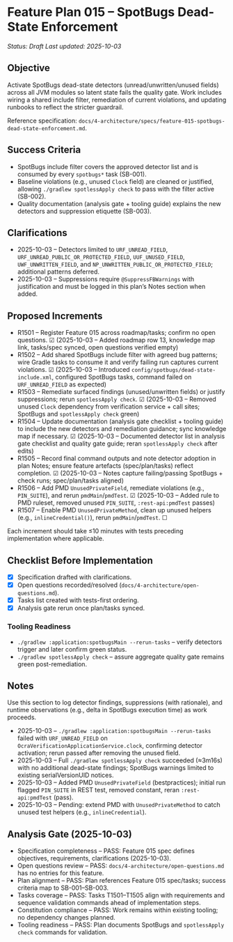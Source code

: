 # Feature Plan 015 – SpotBugs Dead-State Enforcement

_Status: Draft_
_Last updated: 2025-10-03_

## Objective
Activate SpotBugs dead-state detectors (unread/unwritten/unused fields) across all JVM modules so latent state fails the quality gate. Work includes wiring a shared include filter, remediation of current violations, and updating runbooks to reflect the stricter guardrail.

Reference specification: `docs/4-architecture/specs/feature-015-spotbugs-dead-state-enforcement.md`.

## Success Criteria
- SpotBugs include filter covers the approved detector list and is consumed by every `spotbugs*` task (SB-001).
- Baseline violations (e.g., unused `Clock` field) are cleaned or justified, allowing `./gradlew spotlessApply check` to pass with the filter active (SB-002).
- Quality documentation (analysis gate + tooling guide) explains the new detectors and suppression etiquette (SB-003).

## Clarifications
- 2025-10-03 – Detectors limited to `URF_UNREAD_FIELD`, `URF_UNREAD_PUBLIC_OR_PROTECTED_FIELD`, `UUF_UNUSED_FIELD`, `UWF_UNWRITTEN_FIELD`, and `NP_UNWRITTEN_PUBLIC_OR_PROTECTED_FIELD`; additional patterns deferred.
- 2025-10-03 – Suppressions require `@SuppressFBWarnings` with justification and must be logged in this plan’s Notes section when added.

## Proposed Increments
- R1501 – Register Feature 015 across roadmap/tasks; confirm no open questions. ☑ (2025-10-03 – Added roadmap row 13, knowledge map link, tasks/spec synced, open questions verified empty)
- R1502 – Add shared SpotBugs include filter with agreed bug patterns; wire Gradle tasks to consume it and verify failing run captures current violations. ☑ (2025-10-03 – Introduced `config/spotbugs/dead-state-include.xml`, configured SpotBugs tasks, command failed on `URF_UNREAD_FIELD` as expected)
- R1503 – Remediate surfaced findings (unused/unwritten fields) or justify suppressions; rerun `spotlessApply check`. ☑ (2025-10-03 – Removed unused `Clock` dependency from verification service + call sites; SpotBugs and `spotlessApply check` green)
- R1504 – Update documentation (analysis gate checklist + tooling guide) to include the new detectors and remediation guidance; sync knowledge map if necessary. ☑ (2025-10-03 – Documented detector list in analysis gate checklist and quality gate guide; reran `spotlessApply check` after edits)
- R1505 – Record final command outputs and note detector adoption in plan Notes; ensure feature artefacts (spec/plan/tasks) reflect completion. ☑ (2025-10-03 – Notes capture failing/passing SpotBugs + check runs; spec/plan/tasks aligned)
- R1506 – Add PMD `UnusedPrivateField`, remediate violations (e.g., `PIN_SUITE`), and rerun `pmdMain`/`pmdTest`. ☑ (2025-10-03 – Added rule to PMD ruleset, removed unused `PIN_SUITE`, `:rest-api:pmdTest` passes)
- R1507 – Enable PMD `UnusedPrivateMethod`, clean up unused helpers (e.g., `inlineCredential()`), rerun `pmdMain`/`pmdTest`. ☐

Each increment should take ≤10 minutes with tests preceding implementation where applicable.

## Checklist Before Implementation
- [x] Specification drafted with clarifications.
- [x] Open questions recorded/resolved (`docs/4-architecture/open-questions.md`).
- [x] Tasks list created with tests-first ordering.
- [x] Analysis gate rerun once plan/tasks synced.

### Tooling Readiness
- `./gradlew :application:spotbugsMain --rerun-tasks` – verify detectors trigger and later confirm green status.
- `./gradlew spotlessApply check` – assure aggregate quality gate remains green post-remediation.

## Notes
Use this section to log detector findings, suppressions (with rationale), and runtime observations (e.g., delta in SpotBugs execution time) as work proceeds.
- 2025-10-03 – `./gradlew :application:spotbugsMain --rerun-tasks` failed with `URF_UNREAD_FIELD` on `OcraVerificationApplicationService.clock`, confirming detector activation; rerun passed after removing the unused field.
- 2025-10-03 – Full `./gradlew spotlessApply check` succeeded (≈3m16s) with no additional dead-state findings; SpotBugs warnings limited to existing serialVersionUID notices.
- 2025-10-03 – Added PMD `UnusedPrivateField` (bestpractices); initial run flagged `PIN_SUITE` in REST test, removed constant, reran `:rest-api:pmdTest` (pass).
- 2025-10-03 – Pending: extend PMD with `UnusedPrivateMethod` to catch unused test helpers (e.g., `inlineCredential`).

## Analysis Gate (2025-10-03)
- Specification completeness – PASS: Feature 015 spec defines objectives, requirements, clarifications (2025-10-03).
- Open questions review – PASS: `docs/4-architecture/open-questions.md` has no entries for this feature.
- Plan alignment – PASS: Plan references Feature 015 spec/tasks; success criteria map to SB-001–SB-003.
- Tasks coverage – PASS: Tasks T1501–T1505 align with requirements and sequence validation commands ahead of implementation steps.
- Constitution compliance – PASS: Work remains within existing tooling; no dependency changes planned.
- Tooling readiness – PASS: Plan documents SpotBugs and `spotlessApply check` commands for validation.

